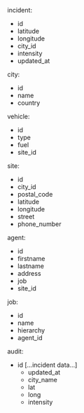 incident:
- id
- latitude
- longitude
- city_id
- intensity
- updated_at

city:
- id
- name
- country

vehicle:
- id
- type
- fuel
- site_id

site:
- id
- city_id
- postal_code
- latitude
- longitude
- street
- phone_number

agent:
- id
- firstname
- lastname
- address
- job
- site_id

job:
- id
- name
- hierarchy
- agent_id

audit:
- id
[...incident data...]
    - updated_at
    - city_name
    - lat
    - long
    - intensity
